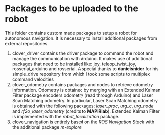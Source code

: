 # Packages to be uploaded to the robot
This folder contains custom made packages to setup a robot for autonomous navigation. It is necessary to install additional packages from external repositories.
1. clover_driver contains the driver package to command the robot and manage the communication with Arduino. It makes use of additional packages that need to be installed like:
   joy, teleop_twist_joy, rosserial_arduino and rosserial. A special thanks to **danielsnider** for his simple_drive repository from which I took some scripts to multiplex command velocities
2. clover_odometry contains packages and nodes to retrieve odometry information. Odometry is obtained by merging with an Extended Kalman Filter package encoders odometry (read through Arduino) and Laser Scan Matching odometry.
   In particular, Laser Scan Matching odometry is obtained with the following packages: *laser_proc*, *urg_c*, *urg_node* and *rf2o_laser_odometry* (credits to **MAPIRlab**).
   Extended Kalman Filter is implemented with the *robot_localization* package.
3. clover_navigation is entirely based on the *ROS Navigation Stack* with the additional package *m-explore*
